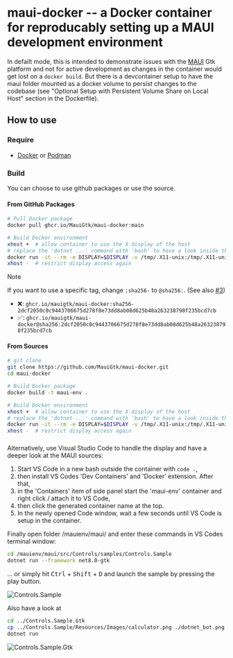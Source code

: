 # maui-docker -- a Docker container for reproducably setting up a MAUI development environment

In defailt mode, this is intended to demonstrate issues with the [MAUI](https://github.com/lytico/maui) Gtk platform and not 
for active development as changes in the container would get lost on a `docker build`. But there is a devcontainer setup to have the maui folder mounted as a docker volume to persist changes to the codebase (see "Optional Setup with Persistent Volume Share on Local Host" section in the Dockerfile).

## How to use

### Require

- [Docker](https://www.docker.com) or [Podman](https://podman.io)

### Build

You can choose to use github packages or use the source.

#### From GitHub Packages

```sh
# Pull Docker package
docker pull ghcr.io/MauiGtk/maui-docker:main

# Build Docker environment
xhost +  # allow container to use the X display of the host
# replace the 'dotnet ...' command with 'bash' to have a look inside the container:
docker run -it --rm -e DISPLAY=$DISPLAY -v /tmp/.X11-unix:/tmp/.X11-unix -t ghcr.io/mauigtk/maui-docker:main dotnet run --framework net8.0-gtk
xhost -  # restrict display access again
```

> [!note]
> If you want to use a specific tag, change `:sha256-` to `@sha256:`. (See also [#3](https://github.com/MauiGtk/maui-docker/issues/3))
> 
> - ❌: `ghcr.io/mauigtk/maui-docker:sha256-2dcf2050c0c9443706675d278f8e73dd8ab08d625b48a263238798f235bcd7cb`
> - ✅: `ghcr.io/mauigtk/maui-docker@sha256:2dcf2050c0c9443706675d278f8e73dd8ab08d625b48a263238798f235bcd7cb`

#### From Sources

```sh
# git clone
git clone https://github.com/MauiGtk/maui-docker.git
cd maui-docker

# Build Docker package
docker build -t maui-env .

# Build Docker environment
xhost +  # allow container to use the X display of the host
# replace the 'dotnet ...' command with 'bash' to have a look inside the container:
docker run -it --rm -e DISPLAY=$DISPLAY -v /tmp/.X11-unix:/tmp/.X11-unix -t maui-env dotnet run --framework net8.0-gtk
xhost -  # restrict display access again
```

### 

Alternatively, use Visual Studio Code to handle the display and have a deeper look at the MAUI sources:
1. Start VS Code in a new bash outside the container with `code .`,
1. then install VS Codes 'Dev Containers' and 'Docker' extension. After that, 
1. in the 'Containers' item of side panel start the 'maui-env' container and right click / attach it to VS Code, 
1. then click the generated container name at the top. 
1. In the newly opened Code window, wait a few seconds until VS Code is setup in the container.

Finally open folder /mauienv/maui/ and enter these commands in VS Codes terminal window:

```sh
cd /mauienv/maui/src/Controls/samples/Controls.Sample
dotnet run --framework net8.0-gtk
```

... or simply hit <kbd>Ctrl</kbd> + <kbd>Shift</kbd> + <kbd>D</kbd> and launch the sample by pressing the play button.

![Controls.Sample](https://raw.githubusercontent.com/MauiGtk/maui-docker/d77cd672b4586fcfbe5a9aea89dff0ea8cfee3f2/pics/ControlsSample.png)

Also have a look at

```sh
cd ../Controls.Sample.Gtk
cp ../Controls.Sample/Resources/Images/calculator.png ./dotnet_bot.png  # someone forgot to git add the image
dotnet run
```

![Controls.Sample.Gtk](https://raw.githubusercontent.com/MauiGtk/maui-docker/d77cd672b4586fcfbe5a9aea89dff0ea8cfee3f2/pics/ControlsSampleGtk.png)

